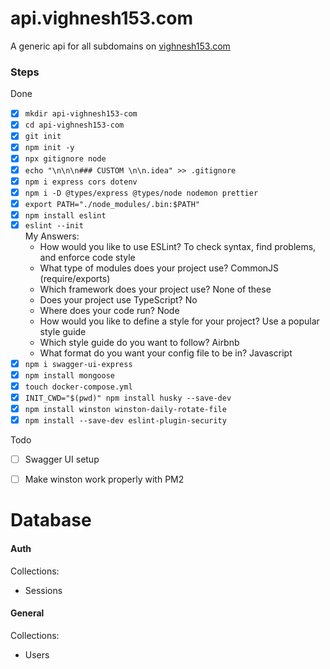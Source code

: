 # api.vighnesh153.com

A generic api for all subdomains on [vighnesh153.com](https://vighnesh153.com)

### Steps
Done
* [x] `mkdir api-vighnesh153-com`
* [x] `cd api-vighnesh153-com`
* [x] `git init`
* [x] `npm init -y`
* [x] `npx gitignore node`
* [x] `echo "\n\n\n### CUSTOM \n\n.idea" >> .gitignore`
* [x] `npm i express cors dotenv`
* [x] `npm i -D @types/express @types/node nodemon prettier`
* [x] `export PATH="./node_modules/.bin:$PATH"`
* [x] `npm install eslint`
* [x] `eslint --init` <br>
  My Answers:
  - How would you like to use ESLint? To check syntax, find problems, and enforce code style
  - What type of modules does your project use? CommonJS (require/exports)
  - Which framework does your project use? None of these
  - Does your project use TypeScript? No
  - Where does your code run? Node
  - How would you like to define a style for your project? Use a popular style guide
  - Which style guide do you want to follow? Airbnb
  - What format do you want your config file to be in? Javascript
* [x] `npm i swagger-ui-express`
* [x] `npm install mongoose`
* [x] `touch docker-compose.yml`
* [x] `INIT_CWD="$(pwd)" npm install husky --save-dev`
* [x] `npm install winston winston-daily-rotate-file`
* [x] `npm install --save-dev eslint-plugin-security`

Todo
* [ ] Swagger UI setup
* [ ] Make winston work properly with PM2


# Database
#### Auth
Collections:
* Sessions

#### General 
Collections:
* Users
